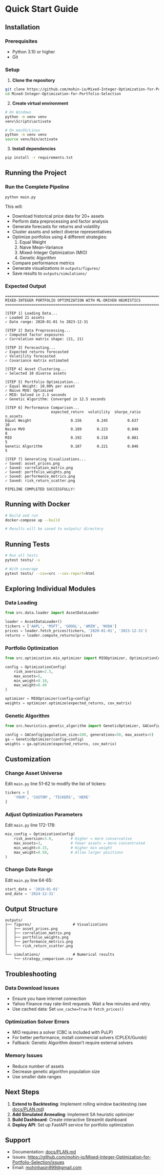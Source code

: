 # Quick Start Guide

## Installation

### Prerequisites
- Python 3.10 or higher
- Git

### Setup

1. **Clone the repository**
```bash
git clone https://github.com/mohin-io/Mixed-Integer-Optimization-for-Portfolio-Selection.git
cd Mixed-Integer-Optimization-for-Portfolio-Selection
```

2. **Create virtual environment**
```bash
# On Windows
python -m venv venv
venv\Scripts\activate

# On macOS/Linux
python -m venv venv
source venv/bin/activate
```

3. **Install dependencies**
```bash
pip install -r requirements.txt
```

## Running the Project

### Run the Complete Pipeline

```bash
python main.py
```

This will:
- Download historical price data for 20+ assets
- Perform data preprocessing and factor analysis
- Generate forecasts for returns and volatility
- Cluster assets and select diverse representatives
- Optimize portfolios using 4 different strategies:
  1. Equal Weight
  2. Naive Mean-Variance
  3. Mixed-Integer Optimization (MIO)
  4. Genetic Algorithm
- Compare performance metrics
- Generate visualizations in `outputs/figures/`
- Save results to `outputs/simulations/`

### Expected Output

```
================================================================================
MIXED-INTEGER PORTFOLIO OPTIMIZATION WITH ML-DRIVEN HEURISTICS
================================================================================

[STEP 1] Loading Data...
✓ Loaded 21 assets
✓ Date range: 2020-01-01 to 2023-12-31

[STEP 2] Data Preprocessing...
✓ Computed factor exposures
✓ Correlation matrix shape: (21, 21)

[STEP 3] Forecasting...
✓ Expected returns forecasted
✓ Volatility forecasted
✓ Covariance matrix estimated

[STEP 4] Asset Clustering...
✓ Selected 10 diverse assets

[STEP 5] Portfolio Optimization...
✓ Equal Weight: 10.00% per asset
✓ Naive MVO: Optimized
✓ MIO: Solved in 2.3 seconds
✓ Genetic Algorithm: Converged in 12.5 seconds

[STEP 6] Performance Comparison...
                     expected_return  volatility  sharpe_ratio  n_assets
Equal Weight                  0.156       0.245         0.637        10
Naive MVO                     0.189       0.223         0.848         8
MIO                           0.192       0.218         0.881         5
Genetic Algorithm             0.187       0.221         0.846         5

[STEP 7] Generating Visualizations...
✓ Saved: asset_prices.png
✓ Saved: correlation_matrix.png
✓ Saved: portfolio_weights.png
✓ Saved: performance_metrics.png
✓ Saved: risk_return_scatter.png

PIPELINE COMPLETED SUCCESSFULLY!
```

## Running with Docker

```bash
# Build and run
docker-compose up --build

# Results will be saved to outputs/ directory
```

## Running Tests

```bash
# Run all tests
pytest tests/ -v

# With coverage
pytest tests/ --cov=src --cov-report=html
```

## Exploring Individual Modules

### Data Loading
```python
from src.data.loader import AssetDataLoader

loader = AssetDataLoader()
tickers = ['AAPL', 'MSFT', 'GOOGL', 'AMZN', 'NVDA']
prices = loader.fetch_prices(tickers, '2020-01-01', '2023-12-31')
returns = loader.compute_returns(prices)
```

### Portfolio Optimization
```python
from src.optimization.mio_optimizer import MIOOptimizer, OptimizationConfig

config = OptimizationConfig(
    risk_aversion=2.5,
    max_assets=5,
    min_weight=0.10,
    max_weight=0.40
)

optimizer = MIOOptimizer(config=config)
weights = optimizer.optimize(expected_returns, cov_matrix)
```

### Genetic Algorithm
```python
from src.heuristics.genetic_algorithm import GeneticOptimizer, GAConfig

config = GAConfig(population_size=100, generations=50, max_assets=5)
ga = GeneticOptimizer(config=config)
weights = ga.optimize(expected_returns, cov_matrix)
```

## Customization

### Change Asset Universe
Edit `main.py` line 51-62 to modify the list of tickers:

```python
tickers = [
    'YOUR', 'CUSTOM', 'TICKERS', 'HERE'
]
```

### Adjust Optimization Parameters
Edit `main.py` line 172-178:

```python
mio_config = OptimizationConfig(
    risk_aversion=3.0,        # Higher = more conservative
    max_assets=3,             # Fewer assets = more concentrated
    min_weight=0.15,          # Higher min weight
    max_weight=0.50,          # Allow larger positions
)
```

### Change Date Range
Edit `main.py` line 64-65:

```python
start_date = '2018-01-01'
end_date = '2024-12-31'
```

## Output Structure

```
outputs/
├── figures/                   # Visualizations
│   ├── asset_prices.png
│   ├── correlation_matrix.png
│   ├── portfolio_weights.png
│   ├── performance_metrics.png
│   └── risk_return_scatter.png
│
└── simulations/               # Numerical results
    └── strategy_comparison.csv
```

## Troubleshooting

### Data Download Issues
- Ensure you have internet connection
- Yahoo Finance may rate-limit requests. Wait a few minutes and retry.
- Use cached data: Set `use_cache=True` in `fetch_prices()`

### Optimization Solver Errors
- MIO requires a solver (CBC is included with PuLP)
- For better performance, install commercial solvers (CPLEX/Gurobi)
- Fallback: Genetic Algorithm doesn't require external solvers

### Memory Issues
- Reduce number of assets
- Decrease genetic algorithm population size
- Use smaller date ranges

## Next Steps

1. **Extend to Backtesting**: Implement rolling window backtesting (see [docs/PLAN.md](docs/PLAN.md))
2. **Add Simulated Annealing**: Implement SA heuristic optimizer
3. **Build Dashboard**: Create interactive Streamlit dashboard
4. **Deploy API**: Set up FastAPI service for portfolio optimization

## Support

- Documentation: [docs/PLAN.md](docs/PLAN.md)
- Issues: https://github.com/mohin-io/Mixed-Integer-Optimization-for-Portfolio-Selection/issues
- Email: mohinhasin999@gmail.com

